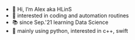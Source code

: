 - 👋 Hi, I’m Alex aka HLinS
- 👀 interested in coding and automation routines
- 📚 since Sep.'21 learning Data Science
- 🌱 mainly using python, interested in c++, swift

<!---
AlexHLinS/AlexHLinS is a ✨ special ✨ repository because its `README.md` (this file) appears on your GitHub profile.
You can click the Preview link to take a look at your changes.
--->
